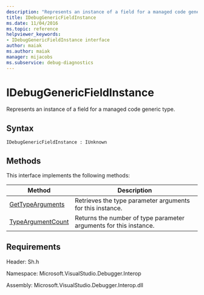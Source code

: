 ```yaml
---
description: "Represents an instance of a field for a managed code generic type."
title: IDebugGenericFieldInstance
ms.date: 11/04/2016
ms.topic: reference
helpviewer_keywords:
- IDebugGenericFieldInstance interface
author: maiak
ms.author: maiak
manager: mijacobs
ms.subservice: debug-diagnostics
---
```

# IDebugGenericFieldInstance

Represents an instance of a field for a managed code generic type.

## Syntax

```
IDebugGenericFieldInstance : IUnknown
```

## Methods
 This interface implements the following methods:

|Method|Description|
|------------|-----------------|
|[GetTypeArguments](../../../extensibility/debugger/reference/idebuggenericfieldinstance-gettypearguments.md)|Retrieves the type parameter arguments for this instance.|
|[TypeArgumentCount](../../../extensibility/debugger/reference/idebuggenericfieldinstance-typeargumentcount.md)|Returns the number of type parameter arguments for this instance.|

## Requirements
 Header: Sh.h

 Namespace: Microsoft.VisualStudio.Debugger.Interop

 Assembly: Microsoft.VisualStudio.Debugger.Interop.dll
